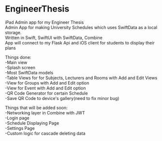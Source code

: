 # EngineerThesis
iPad Admin app for my Engineer Thesis\
Admin App for making University Schedules which uses SwiftData as a local storage.\
Written in Swift, SwiftUI with SwiftData, Combine\
App will connect to my Flask Api and iOS client for students to display their plans

Things done:\
-Main view\
-Splash screen\
-Most SwiftData models\
-Table Views for for Subjects, Lecturers and Rooms with Add and Edit Views\
-View for Groups with Add and Edit option\
-View for Event with Add and Edit option\
-QR Code Generator for certain Schedule\
-Save QR Code to device's gallery(need to fix minor bug)

Things that will be added soon:\
-Networking layer in Combine with JWT\
-Login page\
-Schedule Displaying Page\
-Settings Page\
-Custom logic for cascade deleting data



  
